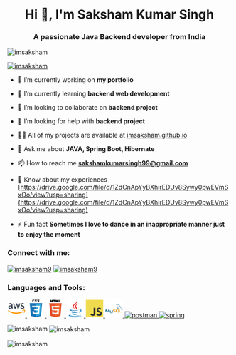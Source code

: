 <h1 align="center">Hi 👋, I'm Saksham Kumar Singh</h1>
<h3 align="center">A passionate Java Backend developer from India</h3>

<p align="left"> <img src="https://komarev.com/ghpvc/?username=imsaksham&label=Profile%20views&color=0e75b6&style=flat" alt="imsaksham" /> </p>

<p align="left"> <a href="https://github.com/ryo-ma/github-profile-trophy"><img src="https://github-profile-trophy.vercel.app/?username=imsaksham" alt="imsaksham" /></a> </p>

- 🔭 I’m currently working on **my portfolio**

- 🌱 I’m currently learning **backend web development**

- 👯 I’m looking to collaborate on **backend project**

- 🤝 I’m looking for help with **backend project**

- 👨‍💻 All of my projects are available at [imsaksham.github.io](imsaksham.github.io)

- 💬 Ask me about **JAVA, Spring Boot, Hibernate**

- 📫 How to reach me **sakshamkumarsingh99@gmail.com**

- 📄 Know about my experiences [https://drive.google.com/file/d/1ZdCnApYyBXhirEDUv8Sywy0pwEVmSxOo/view?usp=sharing](https://drive.google.com/file/d/1ZdCnApYyBXhirEDUv8Sywy0pwEVmSxOo/view?usp=sharing)

- ⚡ Fun fact **Sometimes I love to dance in an inappropriate manner just to enjoy the moment**

<h3 align="left">Connect with me:</h3>
<p align="left">
<a href="https://linkedin.com/in/imsaksham9" target="blank"><img align="center" src="https://raw.githubusercontent.com/rahuldkjain/github-profile-readme-generator/master/src/images/icons/Social/linked-in-alt.svg" alt="imsaksham9" height="30" width="40" top="10" /></a>
<a href="https://mail.google.com/" target="blank"><img align="center" src="https://logos-world.net/wp-content/uploads/2020/11/Gmail-Logo.png" alt="imsaksham9" height="30" width="40" /></a>
</p>

<h3 align="left">Languages and Tools:</h3>
<p align="left"> <a href="https://aws.amazon.com" target="_blank" rel="noreferrer"> <img src="https://raw.githubusercontent.com/devicons/devicon/master/icons/amazonwebservices/amazonwebservices-original-wordmark.svg" alt="aws" width="40" height="40"/> </a> <a href="https://www.w3schools.com/css/" target="_blank" rel="noreferrer"> <img src="https://raw.githubusercontent.com/devicons/devicon/master/icons/css3/css3-original-wordmark.svg" alt="css3" width="40" height="40"/> </a> <a href="https://www.w3.org/html/" target="_blank" rel="noreferrer"> <img src="https://raw.githubusercontent.com/devicons/devicon/master/icons/html5/html5-original-wordmark.svg" alt="html5" width="40" height="40"/> </a> <a href="https://www.java.com" target="_blank" rel="noreferrer"> <img src="https://raw.githubusercontent.com/devicons/devicon/master/icons/java/java-original.svg" alt="java" width="40" height="40"/> </a> <a href="https://developer.mozilla.org/en-US/docs/Web/JavaScript" target="_blank" rel="noreferrer"> <img src="https://raw.githubusercontent.com/devicons/devicon/master/icons/javascript/javascript-original.svg" alt="javascript" width="40" height="40"/> </a> <a href="https://www.mysql.com/" target="_blank" rel="noreferrer"> <img src="https://raw.githubusercontent.com/devicons/devicon/master/icons/mysql/mysql-original-wordmark.svg" alt="mysql" width="40" height="40"/> </a> <a href="https://postman.com" target="_blank" rel="noreferrer"> <img src="https://www.vectorlogo.zone/logos/getpostman/getpostman-icon.svg" alt="postman" width="40" height="40"/> </a> <a href="https://spring.io/" target="_blank" rel="noreferrer"> <img src="https://www.vectorlogo.zone/logos/springio/springio-icon.svg" alt="spring" width="40" height="40"/> </a> </p>

<p><img align="left" src="https://github-readme-stats.vercel.app/api/top-langs?username=imsaksham&show_icons=true&locale=en&layout=compact" alt="imsaksham" /></p>

<p>&nbsp;<img align="center" src="https://github-readme-stats.vercel.app/api?username=imsaksham&show_icons=true&locale=en" alt="imsaksham" /></p>

<p><img align="center" src="https://github-readme-streak-stats.herokuapp.com/?user=imsaksham&" alt="imsaksham" /></p>
